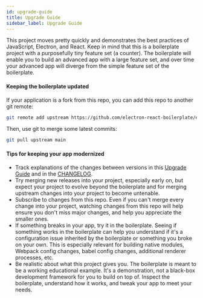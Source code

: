 ```yaml
---
id: upgrade-guide
title: Upgrade Guide
sidebar_label: Upgrade Guide
---
```


This project moves pretty quickly and demonstrates the best practices of JavaScript, Electron, and React. Keep in mind that this is a boilerplate project with a purposefully tiny feature set (a counter). The boilerplate will enable you to build an advanced app with a large feature set, and over time your advanced app will diverge from the simple feature set of the boilerplate.


#### Keeping the boilerplate updated

If your application is a fork from this repo, you can add this repo to another git remote:

``` sh
git remote add upstream https://github.com/electron-react-boilerplate/electron-react-boilerplate.git
```

Then, use git to merge some latest commits:

``` sh
git pull upstream main
```

#### Tips for keeping your app modernized

- Track explanations of the changes between versions in this [Upgrade Guide](https://electron-react-boilerplate.js.org/docs/upgrade-guide#ugrading-to-0170-from-0160) and in the [CHANGELOG](https://github.com/electron-react-boilerplate/electron-react-boilerplate/blob/next/CHANGELOG.md).
- Try merging new releases into your project, especially early on, but expect your project to evolve beyond the boilerplate and for merging upstream changes into your project to become untenable.
- Subscribe to changes from this repo. Even if you can't merge every change into your project, watching changes from this repo will help ensure you don't miss major changes, and help you appreciate the smaller ones.
- If something breaks in your app, try it in the boilerplate. Seeing if something works in the boilerplate can help you understand if it's a configuration issue inherited by the boilerplate or something you broke on your own. This is especially relevant for building native modules, Webpack config changes, babel config changes, additional renderer processes, etc.
- Be realistic about what this project gives you. The boilerplate is meant to be a working educational example. It's a demonstration, not a black-box development framework for you to build on top of. Inspect the boilerplate, understand how it works, and tweak your app to meet your needs.
